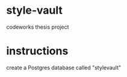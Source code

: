 # style-vault
codeworks thesis project

# instructions
create a Postgres database called "stylevault"
